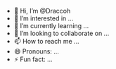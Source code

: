 - 👋 Hi, I’m @Draccoh
- 👀 I’m interested in ...
- 🌱 I’m currently learning ...
- 💞️ I’m looking to collaborate on ...
- 📫 How to reach me ...
- 😄 Pronouns: ...
- ⚡ Fun fact: ...

<!---
Draccoh/Draccoh is a ✨ special ✨ repository because its `README.md` (this file) appears on your GitHub profile.
You can click the Preview link to take a look at your changes.
--->
